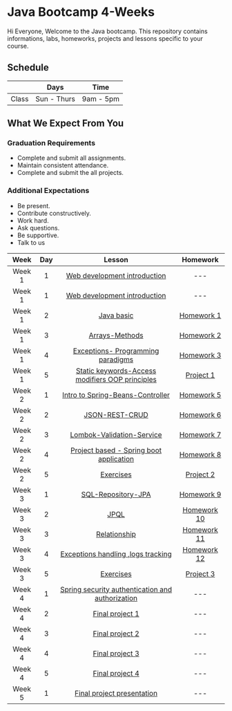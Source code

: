    
# Java Bootcamp 4-Weeks 
Hi Everyone, Welcome to the Java bootcamp. This repository contains informations, labs, homeworks, projects and lessons specific to your course.

## Schedule
|  | Days | Time |
| --- | ------------- | ------------- |
| Class | Sun - Thurs  | 9am - 5pm  |


## What We Expect From You
### Graduation Requirements
* Complete and submit all assignments.
* Maintain consistent attendance.
* Complete and submit the all projects.
### Additional Expectations
* Be present.
* Contribute constructively.
* Work hard.
* Ask questions.
* Be supportive.
* Talk to us

| Week   | Day | Lesson | Homework |
|:-----:|:---:|:------:|:------:|
| Week 1| 1   |[Web development introduction](https://github.com/Tuwaiq-Java/Week-01-Day-01)|--- |
| Week 1| 1   |[Web development introduction](https://github.com/Tuwaiq-Java/Week-01-Day-01)|--- |
| Week 1| 2   |[Java basic](https://github.com/Tuwaiq-Java/Week-01-Day-02)|[Homework 1](https://github.com/Tuwaiq-Java/Week-01-day-02-hw)|
| Week 1| 3   |[Arrays-Methods](https://github.com/Tuwaiq-Java/Week-01-Day-03)|[Homework 2](https://github.com/Tuwaiq-Java/Week-01-day-03-hw)|
| Week 1| 4   |[Exceptions- Programming paradigms ](https://github.com/Tuwaiq-Java/Week-01-Day-04)|[Homework 3](https://github.com/Tuwaiq-Java/week-01-day-04-hw)|
| Week 1| 5   |[Static keywords-Access modifiers  OOP principles](https://github.com/Tuwaiq-Java/Week-01-Day-05) | [Project 1](https://github.com/Tuwaiq-Java/week-01-day-05-hw)|
| Week 2| 1   |[Intro to Spring-Beans-Controller](https://github.com/Tuwaiq-Java/Week-02-Day-01)| [Homework 5](https://github.com/Tuwaiq-Java/week-02-day-01-hw)|
| Week 2| 2   |[JSON-REST-CRUD](https://github.com/Tuwaiq-Java/Week-02-Day-02)| [Homework 6](https://github.com/Tuwaiq-Java/week-02-day-02-hw)|
| Week 2| 3   |[Lombok-Validation-Service](https://github.com/Tuwaiq-Java/Week-02-Day-03)| [Homework 7](https://github.com/Tuwaiq-Java/week_02_day-03_hw)|
| Week 2| 4   |[Project based - Spring boot application](https://github.com/Tuwaiq-Java/Week-02-Day-04)| [Homework 8](https://github.com/Tuwaiq-Java/week-02-day-04-hw)|
| Week 2| 5   |[Exercises](https://github.com/Tuwaiq-Java/Week-02-Day-05)| [Project 2](https://github.com/Tuwaiq-Java/Project-2)|
| Week 3| 1   |[SQL-Repository-JPA](https://github.com/Tuwaiq-Java/week-03-day-01)| [Homework 9](https://github.com/Tuwaiq-Java/HomeWork-9)|
| Week 3| 2   |[JPQL](https://github.com/Tuwaiq-Java/week-03-day-02)| [Homework 10](https://github.com/Tuwaiq-Java/HomeWork-9)|
| Week 3| 3   |[Relationship](https://github.com/Tuwaiq-Java/Week-03-Day-03)| [Homework 11](https://github.com/Tuwaiq-Java/week-03-day-03-hw)|
| Week 3| 4   |[Exceptions handling ,logs tracking](https://github.com/Tuwaiq-Java/Week-03-Day-04)| [Homework 12](https://github.com/Tuwaiq-Java/week-03-day-04-hw)|
| Week 3| 5   |[Exercises](https://github.com/Tuwaiq-Java/Week-03-Day-05)| [Project 3](https://github.com/Tuwaiq-Java/week-03-day-05-hw)|
| Week 4| 1   |[Spring security authentication and authorization](https://github.com/Tuwaiq-Java/Week-04-Day-01)|---|
| Week 4| 2   |[Final project 1](https://github.com/Tuwaiq-Java/Capstone-project)|---|
| Week 4| 3   |[Final project 2](https://github.com/Tuwaiq-Java/Capstone-project)|---|
| Week 4| 4   |[Final project 3](https://github.com/Tuwaiq-Java/Capstone-project)|---|
| Week 4| 5   |[Final project 4](https://github.com/Tuwaiq-Java/Week-04-Day-05)|---|
| Week 5| 1   |[Final project presentation](https://github.com/Tuwaiq-Java/Week-04-Day-05)|---|




